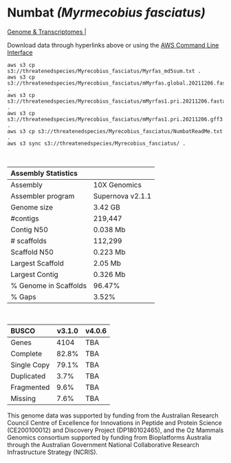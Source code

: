 # **Numbat** *(Myrmecobius fasciatus)* 

[Genome & Transcriptomes ](https://threatenedspecies.s3.ap-southeast-2.amazonaws.com/index.html) | 

Download data through hyperlinks above or using the [AWS Command Line Interface](https://docs.aws.amazon.com/cli/latest/userguide/cli-chap-install.html)
  
```
aws s3 cp s3://threatenedspecies/Myrecobius_fasciatus/Myrfas_md5sum.txt .
aws s3 cp s3://threatenedspecies/Myrecobius_fasciatus/mMyrfas.global.20211206.fasta .
aws s3 cp s3://threatenedspecies/Myrecobius_fasciatus/mMyrfas1.pri.20211206.fasta.gz .
aws s3 cp s3://threatenedspecies/Myrecobius_fasciatus/mMyrfas1.pri.20211206.gff3.gz .
aws s3 cp s3://threatenedspecies/Myrecobius_fasciatus/NumbatReadMe.txt .
aws s3 sync s3://threatenedspecies/Myrecobius_fasciatus/ .
```

<br>

| Assembly Statistics |  |
|:--- | --- |
| Assembly    | 10X Genomics |
| Assembler program |  Supernova v2.1.1 |
| Genome size | 3.42 GB |
| #contigs | 219,447 |
| Contig N50 | 0.038 Mb |
| # scaffolds | 112,299 |
| Scaffold N50 | 0.223 Mb |
| Largest Scaffold | 2.05 Mb |
| Largest Contig | 0.326 Mb |
| % Genome in Scaffolds | 96.47% |
| % Gaps | 3.52% |

<br>

| **BUSCO** | **v3.1.0** | **v4.0.6** |
|:--- | --- | --- |
| Genes    | 4104 | TBA |
| Complete    | 82.8% | TBA |
| Single Copy |  79.1% |  TBA |
| Duplicated | 3.7% |  TBA |
| Fragmented | 9.6% |  TBA |
| Missing | 7.6%  |  TBA |

This genome data was supported by funding from the Australian Research Council Centre of Excellence for Innovations in Peptide and Protein Science (CE200100012) and Discovery Project (DP180102465), and the Oz Mammals Genomics consortium supported by funding from Bioplatforms Australia through the Australian Government National Collaborative Research Infrastructure Strategy (NCRIS).
